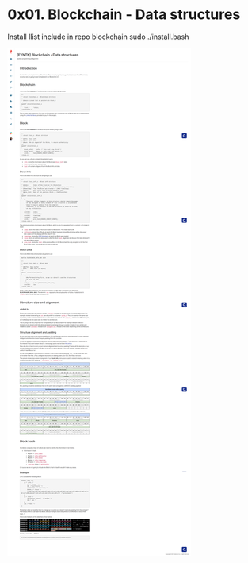 # 0x01. Blockchain - Data structures

Install llist include in repo blockchain
sudo ./install.bash


![](1pp2.png)